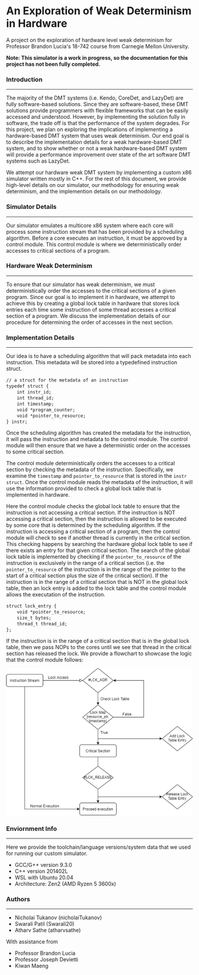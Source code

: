 # An Exploration of Weak Determinism in Hardware
A project on the exploration of hardware level weak determinism for Professor Brandon Lucia's 18-742 course from Carnegie Mellon University.

**Note: This simulator is a work in progress, so the documentation for this project has not been fully completed.**

### Introduction
-------------------------------------------------
The majority of the DMT systems (i.e. Kendo, CoreDet, and LazyDet) are fully software-based solutions. Since they are software-based, these DMT solutions provide programmers with flexible frameworks that can be easily accessed and understood. However, by implementing the solution fully in software, the trade off is that the performance of the system degrades. For this project, we plan on exploring the implications of implementing a hardware-based DMT system that uses weak determinism. Our end goal is to describe the implementation details for a weak hardware-based DMT system, and to show whether or not a weak hardware-based DMT system will provide a performance improvement over state of the art software DMT systems such as LazyDet.

We attempt our hardware weak DMT system by implementing a custom x86 simulator written mostly in C++. For the rest of this document, we provide high-level details on our simulator, our methodology for ensuring weak determinism, and the implemention details on our methodology.

### Simulator Details
-------------------------------------------------
Our simulator emulates a multicore x86 system where each core will process some instruction stream that has been provided by a scheduling algorithm. Before a core executes an instruction, it must be approved by a control module. This control module is where we deterministically order accesses to critical sections of a program. 

### Hardware Weak Determinism
-------------------------------------------------
To ensure that our simulator has weak determinism, we must deterministically order the accesses to the critical sections of a given program. Since our goal is to implement it in hardware, we attempt to achieve this by creating a global lock table in hardware that stores lock entries each time some instruction of some thread accesses a critical section of a program. We discuss the implementation details of our procedure for determining the order of accesses in the next section.


### Implementation Details
-------------------------------------------------

Our idea is to have a scheduling algorithm that will pack metadata into each instruction. This metadata will be stored into a typedefined instruction struct. 

```
// a struct for the metadata of an instruction
typedef struct {
    int instr_id; 
    int thread_id; 
    int timestamp; 
    void *program_counter;
    void *pointer_to_resource; 
} instr;
```

Once the scheduling algorithm has created the metadata for the instruction, it will pass the instruction and metadata to the control module. The control module will then ensure that we have a deterministic order on the accesses to some critical section.

The control module deterministically orders the accesses to a critical section by checking the metadata of the instruction. Specifically, we examine the `timestamp` and `pointer_to_resource` that is stored in the `instr struct`. Once the control module reads the metadata of the instruction, it will use the information provided to check a global lock table that is implemented in hardware.

Here the control module checks the global lock table to ensure that the instruction is not accessing a critical section. If the instruction is NOT accessing a critical section, then the instruction is allowed to be executed by some core that is determined by the scheduling algorithm. If the instruction is accessing a critical section of a program, then the control module will check to see if another thread is currently in the critical section. This checking happens by searching the hardware global lock table to see if there exists an entry for that given critical section. The search of the global lock table is implemented by checking if the `pointer_to_resource` of the instruction is exclusively in the range of a critical section (i.e. the `pointer_to_resource` of the instruction is in the range of the pointer to the start of a critical section plus the size of the critical section). If the instruction is in the range of a critical section that is NOT in the global lock table, then an lock entry is added to the lock table and the control module allows the executation of the instruction. 

```
struct lock_entry {
    void *pointer_to_resource;
    size_t bytes;
    thread_t thread_id;
};
```

If the instruction is in the range of a critical section that is in the global lock table, then we pass NOPs to the cores until we see that thread in the critical section has released the lock. We provide a flowchart to showcase the logic that the control module follows:

<img title="Flow Chart for the logic of the Control Module" src="/images/weak_det_flowchart.png">


### Enviornment Info
-------------------------------------------------
Here we provide the toolchain/language versions/system data that we used for running our custom simulator.

* GCC/G++ version 9.3.0
* C++ version 201402L
* WSL with Ubuntu 20.04
* Architecture: Zen2 (AMD Ryzen 5 3600x)


### Authors
-------------------------------------------------
* Nicholai Tukanov (nicholaiTukanov) 
* Swarali Patil (Swarali20)
* Atharv Sathe (atharvsathe)

With assistance from 
* Professor Brandon Lucia
* Professor Joseph Devietti
* Kiwan Maeng

